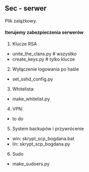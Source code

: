 ## Sec - serwer

Plik zalążkowy.

#### Iterujemy zabezpieczenia serwerów

1. Klucze RSA
- unite_the_clans.py # wszystko
- create_keys.py # tylko klucze

2. Wyłączenie logowania po haśle
- set_sshd_config.py

3. Whitelista:
- make_whitelist.py

4. VPN:
- to do

5. System backupów i przywrócenie
- win: skrypt_scp_bogdana.bat
- lin: skrypt_scp_bogdana.py

6. Sudo
- make_sudoers.py

